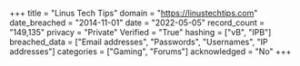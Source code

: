 +++
title = "Linus Tech Tips"
domain = "https://linustechtips.com"
date_breached = "2014-11-01"
date = "2022-05-05"
record_count = "149,135"
privacy = "Private"
Verified = "True"
hashing = ["vB", "IPB"]
breached_data = ["Email addresses", "Passwords", "Usernames", "IP addresses"]
categories = ["Gaming", "Forums"]
acknowledged = "No"
+++